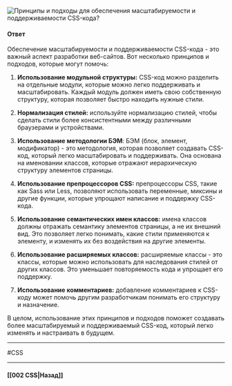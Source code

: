 ![Принципы и подходы для обеспечения масштабируемости и поддерживаемости CSS-кода?](https://youtu.be/DZjIcc6KdjE?t=93)

#### Ответ

Обеспечение масштабируемости и поддерживаемости CSS-кода - это важный аспект разработки веб-сайтов. Вот несколько принципов и подходов, которые могут помочь:

1. **Использование модульной структуры:** CSS-код можно разделить на отдельные модули, которые можно легко поддерживать и масштабировать. Каждый модуль должен иметь свою собственную структуру, которая позволяет быстро находить нужные стили.
    
2. **Нормализация стилей:** используйте нормализацию стилей, чтобы сделать стили более консистентными между различными браузерами и устройствами.
    
3. **Использование методологии БЭМ**: БЭМ (блок, элемент, модификатор) - это методология, которая позволяет создавать CSS-код, который легко масштабировать и поддерживать. Она основана на именовании классов, которые отражают иерархическую структуру элементов страницы.
    
4. **Использование препроцессоров CSS:** препроцессоры CSS, такие как Sass или Less, позволяют использовать переменные, миксины и другие функции, которые упрощают написание и поддержку CSS-кода.
    
5. **Использование семантических имен классов:** имена классов должны отражать семантику элементов страницы, а не их внешний вид. Это позволяет легко понимать, какие стили применяются к элементу, и изменять их без воздействия на другие элементы.
    
6. **Использование расширяемых классов:** расширяемые классы - это классы, которые можно использовать для наследования стилей от других классов. Это уменьшает повторяемость кода и упрощает его поддержку.
    
7. **Использование комментариев:** добавление комментариев к CSS-коду может помочь другим разработчикам понимать его структуру и назначение.
    

В целом, использование этих принципов и подходов поможет создавать более масштабируемый и поддерживаемый CSS-код, который легко изменять и настраивать в будущем.

___
#CSS 

___

#### [[002 CSS|Назад]]